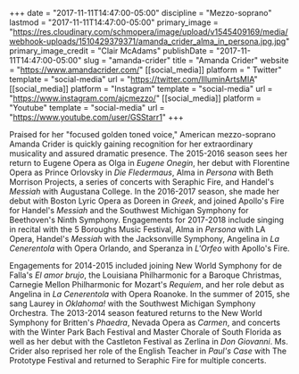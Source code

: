 +++
date = "2017-11-11T14:47:00-05:00"
discipline = "Mezzo-soprano"
lastmod = "2017-11-11T14:47:00-05:00"
primary_image = "https://res.cloudinary.com/schmopera/image/upload/v1545409169/media/webhook-uploads/1510429379371/amanda_crider_alma_in_persona.jpg.jpg"
primary_image_credit = "Clair McAdams"
publishDate = "2017-11-11T14:47:00-05:00"
slug = "amanda-crider"
title = "Amanda Crider"
website = "https://www.amandacrider.com/"
[[social_media]]
platform = " Twitter"
template = "social-media"
url = "https://twitter.com/IlluminArtsMIA"
[[social_media]]
platform = "Instagram"
template = "social-media"
url = "https://www.instagram.com/ajcmezzo/"
[[social_media]]
platform = "Youtube"
template = "social-media"
url = "https://www.youtube.com/user/GSStarr1"
+++

Praised for her "focused golden toned voice," American mezzo-soprano Amanda Crider is quickly gaining recognition for her extraordinary musicality and assured dramatic presence. The 2015-2016 season sees her return to Eugene Opera as Olga in *Eugene Onegin*, her debut with Florentine Opera as Prince Orlovsky in *Die Fledermaus*, Alma in *Persona* with Beth Morrison Projects, a series of concerts with Seraphic Fire, and Handel's *Messiah* with Augustana College. In the 2016-2017 season, she made her debut with Boston Lyric Opera as Doreen in *Greek*, and joined Apollo's Fire for Handel's *Messiah* and the Southwest Michigan Symphony for Beethoven's Ninth Symphony. Engagements for 2017-2018 include singing in recital with the 5 Boroughs Music Festival, Alma in *Persona* with LA Opera, Handel's *Messiah* with the Jacksonville Symphony, Angelina in *La Cenerentola* with Opera Orlando, and Speranza in *L'Orfeo* with Apollo's Fire.

Engagements for 2014-2015 included joining New World Symphony for de Falla's *El amor brujo*, the Louisiana Philharmonic for a Baroque Christmas, Carnegie Mellon Philharmonic for Mozart's *Requiem*, and her role debut as Angelina in *La Cenerentola* with Opera Roanoke. In the summer of 2015, she sang Laurey in *Oklahoma!* with the Southwest Michigan Symphony Orchestra. The 2013-2014 season featured returns to the New World Symphony for Britten's *Phaedra*, Nevada Opera as *Carmen*, and concerts with the Winter Park Bach Festival and Master Chorale of South Florida as well as her debut with the Castleton Festival as Zerlina in *Don Giovanni*. Ms. Crider also reprised her role of the English Teacher in *Paul's Case* with The Prototype Festival and returned to Seraphic Fire for multiple concerts.
